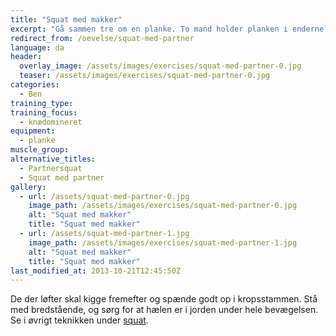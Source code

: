 ```yaml
---
title: "Squat med makker"
excerpt: "Gå sammen tre om en planke. To mand holder planken i enderne, mens den sidste stiller sig op på planken og holder balancen. De to der holder planken laver dybe benbøjninger."
redirect_from: /oevelse/squat-med-partner
language: da
header:
  overlay_image: /assets/images/exercises/squat-med-partner-0.jpg
  teaser: /assets/images/exercises/squat-med-partner-0.jpg
categories:
  - Ben
training_type: 
training_focus: 
  - knædomineret
equipment:
  - planke
muscle_group:
alternative_titles:
  - Partnersquat
  - Squat med partner
gallery:
  - url: /assets/squat-med-partner-0.jpg
    image_path: /assets/images/exercises/squat-med-partner-0.jpg
    alt: "Squat med makker"
    title: "Squat med makker"
  - url: /assets/squat-med-partner-1.jpg
    image_path: /assets/images/exercises/squat-med-partner-1.jpg
    alt: "Squat med makker"
    title: "Squat med makker"
last_modified_at: 2013-10-21T12:45:50Z
---
```


De der løfter skal kigge fremefter og spænde godt op i kropsstammen. Stå med bredstående, og sørg for at hælen er i jorden under hele bevægelsen. Se i øvrigt teknikken under [squat](http://motionsplan.dk/oevelse/back-squat).
